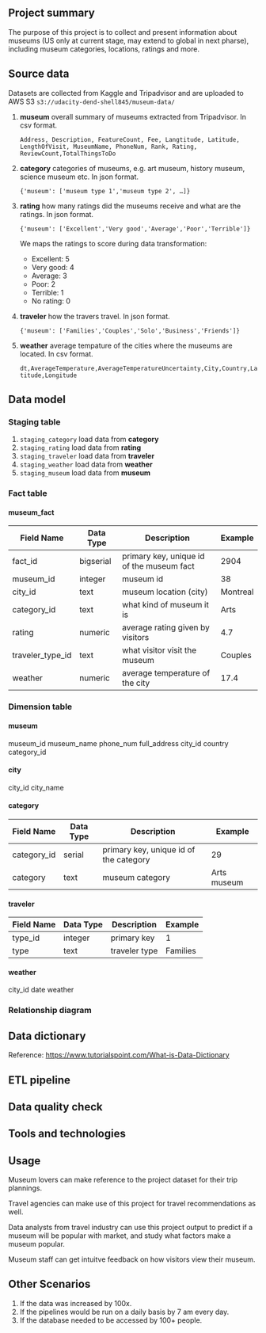 ## Project summary
The purpose of this project is to collect and present information about museums (US only at current stage, may extend to global in next pharse), including museum categories, locations, ratings and more. 

## Source data
Datasets are collected from Kaggle and Tripadvisor and are uploaded to AWS S3 `s3://udacity-dend-shell845/museum-data/`

1. **museum** overall summary of museums extracted from Tripadvisor. In csv format.

	`Address, Description, FeatureCount, Fee, Langtitude, Latitude, LengthOfVisit, MuseumName, PhoneNum, Rank, Rating, ReviewCount,TotalThingsToDo`
	
2. **category** categories of museums, e.g. art museum, history museum, science museum etc. In json format.
	
	`{'museum': ['museum type 1','museum type 2', …]}`
	
3. **rating** how many ratings did the museums receive and what are the ratings. In json format.

	`{'museum': ['Excellent','Very good','Average','Poor','Terrible']}`

	We maps the ratings to score during data transformation:
	- Excellent: 5
	- Very good: 4
	- Average: 3
	- Poor: 2
	- Terrible: 1
	- No rating: 0

4. **traveler** how the travers travel. In json format.

	`{'museum': ['Families','Couples','Solo','Business','Friends']}`

5. **weather** average tempature of the cities where the museums are located. In csv format.

	`dt,AverageTemperature,AverageTemperatureUncertainty,City,Country,Latitude,Longitude`


## Data model
### Staging table
1. `staging_category` load data from **category**
2. `staging_rating` load data from **rating**
3. `staging_traveler` load data from **traveler**
4. `staging_weather` load data from **weather**
3. `staging_museum` load data from **museum**

### Fact table
#### museum_fact
| Field Name | Data Type | Description                          | Example                      |
|------------|-----------|--------------------------------------|------------------------------|
| fact_id    | bigserial | primary key, unique id of the museum fact | 2904                    |
| museum_id  | integer   | museum id                            | 38                           |
| city_id    | text      | museum location (city)               | Montreal                     |
| category_id| text      | what kind of museum it is            | Arts                         |
| rating     | numeric   | average rating given by visitors     | 4.7                          |
| traveler_type_id| text | what visitor visit the museum        | Couples                      |
| weather    | numeric   | average temperature of the city      | 17.4                         |


### Dimension table
#### museum
museum_id
museum_name
phone_num
full_address
city_id
country
category_id

#### city
city_id
city_name

#### category
| Field Name  | Data Type | Description                            | Example     |
|-------------|-----------|----------------------------------------|-------------|
| category_id | serial    | primary key, unique id of the category | 29          |
| category    | text      | museum category                        | Arts museum |

#### traveler
| Field Name | Data Type | Description   | Example  |
|------------|-----------|---------------|----------|
| type_id    | integer   | primary key   | 1        |
| type       | text      | traveler type | Families |

#### weather
city_id
date
weather


### Relationship diagram

## Data dictionary
Reference: https://www.tutorialspoint.com/What-is-Data-Dictionary


## ETL pipeline

## Data quality check

## Tools and technologies

## Usage
Museum lovers can make reference to the project dataset for their trip plannings.

Travel agencies can make use of this project for travel recommendations as well.

Data analysts from travel industry can use this project output to predict if a museum will be popular with market, and study what factors make a museum popular.

Museum staff can get intuitve feedback on how visitors view their museum.


## Other Scenarios
1. If the data was increased by 100x.
2. If the pipelines would be run on a daily basis by 7 am every day.
3. If the database needed to be accessed by 100+ people.




 